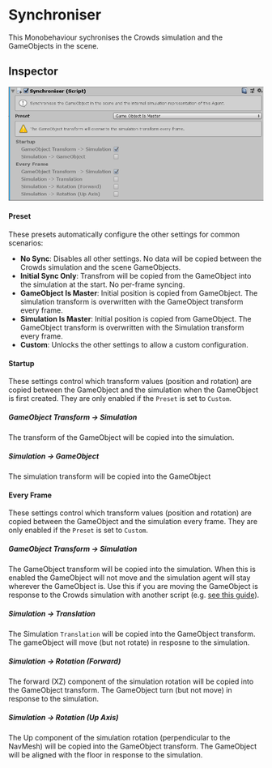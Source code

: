 # Synchroniser

This Monobehaviour sychronises the Crowds simulation and the GameObjects in the scene.

## Inspector

![EntityIdentity Inspector](../images/SynchroniserInspector.png)

#### Preset

These presets automatically configure the other settings for common scenarios:

 - **No Sync**: Disables all other settings. No data will be copied between the Crowds simulation and the scene GameObjects.
 - **Initial Sync Only**: Transfrom will be copied from the GameObject into the simulation at the start. No per-frame syncing.
 - **GameObject Is Master**: Initial position is copied from GameObject. The simulation transform is overwritten with the GameObject transform every frame.
 - **Simulation Is Master**: Initial position is copied from GameObject. The GameObject transform is overwritten with the Simulation transform every frame.
 - **Custom**: Unlocks the other settings to allow a custom configuration.

#### Startup

These settings control which transform values (position and rotation) are copied between the GameObject and the simulation when the GameObject is first created. They are only enabled if the `Preset` is set to `Custom`.

##### GameObject Transform -> Simulation

The transform of the GameObject will be copied into the simulation.

##### Simulation -> GameObject

The simulation transform will be copied into the GameObject

#### Every Frame

These settings control which transform values (position and rotation) are copied between the GameObject and the simulation every frame. They are only enabled if the `Preset` is set to `Custom`.

##### GameObject Transform -> Simulation

The GameObject transform will be copied into the simulation. When this is enabled the GameObject will not move and the simulation agent will stay wherever the GameObject is. Use this if you are moving the GameObject is response to the Crowds simulation with another script (e.g. [see this guide](/HowTo/AnimatedAgents)).

##### Simulation -> Translation

The Simulation `Translation` will be copied into the GameObject transform. The gameObject will move (but not rotate) in resposne to the simulation.

##### Simulation -> Rotation (Forward)

The forward (XZ) component of the simulation rotation will be copied into the GameObject transform. The GameObject turn (but not move) in response to the simulation.

##### Simulation -> Rotation (Up Axis)

The Up component of the simulation rotation (perpendicular to the NavMesh) will be copied into the GameObject transform. The GameObject will be aligned with the floor in response to the simulation.